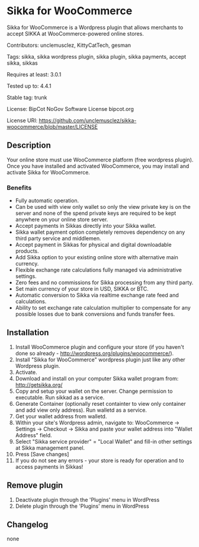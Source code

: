 # Sikka for WooCommerce

Sikka for WooCommerce is a Wordpress plugin that allows merchants to accept SIKKA at WooCommerce-powered online stores.

Contributors: unclemusclez, KittyCatTech, gesman

Tags: sikka, sikka wordpress plugin, sikka plugin, sikka payments, accept sikka, sikkas

Requires at least: 3.0.1

Tested up to: 4.4.1

Stable tag: trunk

License: BipCot NoGov Software License bipcot.org

License URI: https://github.com/unclemusclez/sikka-woocommerce/blob/master/LICENSE

## Description

Your online store must use WooCommerce platform (free wordpress plugin).
Once you have installed and activated WooCommerce, you may install and activate Sikka for WooCommerce.

### Benefits 

* Fully automatic operation.
* Can be used with view only wallet so only the view private key is on the server and none of the spend private keys are required to be kept anywhere on your online store server.
* Accept payments in Sikkas directly into your Sikka wallet.
* Sikka wallet payment option completely removes dependency on any third party service and middlemen.
* Accept payment in Sikkas for physical and digital downloadable products.
* Add Sikka option to your existing online store with alternative main currency.
* Flexible exchange rate calculations fully managed via administrative settings.
* Zero fees and no commissions for Sikka processing from any third party.
* Set main currency of your store in USD, SIKKA or BTC.
* Automatic conversion to Sikka via realtime exchange rate feed and calculations.
* Ability to set exchange rate calculation multiplier to compensate for any possible losses due to bank conversions and funds transfer fees.


## Installation 


1.  Install WooCommerce plugin and configure your store (if you haven't done so already - http://wordpress.org/plugins/woocommerce/).
2.  Install "Sikka for WooCommerce" wordpress plugin just like any other Wordpress plugin.
3.  Activate.
4.  Download and install on your computer Sikka wallet program from: http://getsikka.org/
5.  Copy and setup your wallet on the server. Change permission to executable. Run sikkad as a service.
6.  Generate Container (optionally reset containter to view only container and add view only address). Run walletd as a service.
7.  Get your wallet address from walletd.
8.  Within your site's Wordpress admin, navigate to:
	    WooCommerce -> Settings -> Checkout -> Sikka
	    and paste your wallet address into "Wallet Address" field.
9.  Select "Sikka service provider" = "Local Wallet" and fill-in other settings at Sikka management panel.
10. Press [Save changes]
11. If you do not see any errors - your store is ready for operation and to access payments in Sikkas!


## Remove plugin

1. Deactivate plugin through the 'Plugins' menu in WordPress
2. Delete plugin through the 'Plugins' menu in WordPress


## Changelog

none

